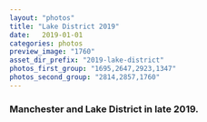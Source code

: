 ```yaml
---
layout: "photos"
title: "Lake District 2019"
date:   2019-01-01
categories: photos
preview_image: "1760"
asset_dir_prefix: "2019-lake-district"
photos_first_group: "1695,2647,2923,1347"
photos_second_group: "2814,2857,1760"
---
```


### Manchester and Lake District in late 2019.
